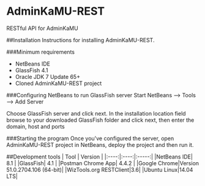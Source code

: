# AdminKaMU-REST
RESTful API for AdminKaMU

##Installation
Instructions for installing AdminKaMU-REST.

###Minimum requirements
* NetBeans IDE
* GlassFish 4.1
* Oracle JDK 7 Update 65+
* Cloned AdminKaMU-REST project

###Configuring NetBeans to run GlassFish server
Start NetBeans --> Tools --> Add Server

Choose GlassFish server and click next. In the installation location field browse to your downloaded GlassFish folder and click next, then enter the domain, host and ports

###Starting the program
Once you've configured the server, open AdminKaMU-REST project in NetBeans, deploy the project and then run it.

##Development tools
| Tool | Version | 
|:----:|:----:|:-----:|
|NetBeans IDE| 8.1 |
|GlassFish| 4.1 |
|Postman Chrome App| 4.4.2 |
|Google Chrome|Version 51.0.2704.106 (64-bit)|
|WizTools.org RESTClient|3.6|
|Ubuntu Linux|14.04 LTS|
